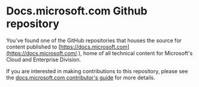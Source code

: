 # Docs.microsoft.com Github repository

You've found one of the GitHub repositories that houses the source for content published to [https://docs.microsoft.com](https://docs.microsoft.com/.), home of all technical content for Microsoft's Cloud and Enterprise Division.

If you are interested in making contributions to this repository, please see the [docs.microsoft.com contributor's guide](https://github.com/BryanLa/Docs/blob/master/readme2.md) for more details.  

